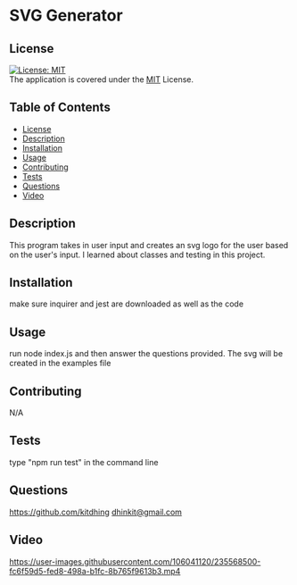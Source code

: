 # SVG Generator

## License 
[![License: MIT](https://img.shields.io/badge/License-MIT-yellow.svg)](https://opensource.org/licenses/MIT)\
The application is covered under the [MIT](https://github.com/kitdhing/readme-generator/blob/main/LICENSE) License. 



## Table of Contents
- [License](#license)
- [Description](#description)
- [Installation](#installation)
- [Usage](#usage)
- [Contributing](#contributing)
- [Tests](#tests)
- [Questions](#questions)
- [Video](#video)


## Description
This program takes in user input and creates an svg logo for the user based on the user's input. I learned about classes and testing in this project.

## Installation
make sure inquirer and jest are downloaded as well as the code

## Usage
run node index.js and then answer the questions provided. The svg will be created in the examples file

## Contributing
N/A

## Tests
type "npm run test" in the command line

## Questions
https://github.com/kitdhing
dhinkit@gmail.com

## Video


https://user-images.githubusercontent.com/106041120/235568500-fc6f59d5-fed8-498a-b1fc-8b765f9613b3.mp4


